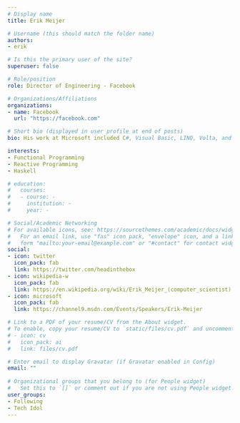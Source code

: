 ```yaml
---
# Display name
title: Erik Meijer

# Username (this should match the folder name)
authors:
- erik

# Is this the primary user of the site?
superuser: false

# Role/position
role: Director of Engineering - Facebook

# Organizations/Affiliations
organizations:
- name: Facebook
  url: "https://facebook.com"

# Short bio (displayed in user profile at end of posts)
bio: His work at Microsoft included C#, Visual Basic, LINQ, Volta, and the reactive programming framework (Reactive Extensions) for .NET.

interests:
- Functional Programming
- Reactive Programming
- Haskell

# education:
#   courses:
#   - course: -
#     institution: -
#     year: -

# Social/Academic Networking
# For available icons, see: https://sourcethemes.com/academic/docs/widgets/#icons
#   For an email link, use "fas" icon pack, "envelope" icon, and a link in the
#   form "mailto:your-email@example.com" or "#contact" for contact widget.
social:
- icon: twitter
  icon_pack: fab
  link: https://twitter.com/headinthebox
- icon: wikipedia-w
  icon_pack: fab
  link: https://en.wikipedia.org/wiki/Erik_Meijer_(computer_scientist)
- icon: microsoft
  icon_pack: fab
  link: https://channel9.msdn.com/Events/Speakers/Erik-Meijer

# Link to a PDF of your resume/CV from the About widget.
# To enable, copy your resume/CV to `static/files/cv.pdf` and uncomment the lines below.  
# - icon: cv
#   icon_pack: ai
#   link: files/cv.pdf

# Enter email to display Gravatar (if Gravatar enabled in Config)
email: ""
  
# Organizational groups that you belong to (for People widget)
#   Set this to `[]` or comment out if you are not using People widget.  
user_groups:
- Following
- Tech Idol
---
```

<!-- Erik Meijer (born 18 April 1963, Curaçao) is a Dutch computer scientist, entrepreneur, and tie-dye enthusiast[1]. From 2000 to early 2013 he was a software architect for Microsoft where he headed the Cloud Programmability Team.[2] He then founded Applied Duality Inc.[3] in 2013. Before that, he was an associate professor at Utrecht University. Since 2015 he has been a Director of Engineering at Facebook. He received his Ph.D. from Nijmegen University in 1992.

Meijer's research has included the areas of functional programming (particularly Haskell[4]) compiler implementation, parsing, programming language design, XML, and foreign function interfaces.

His work at Microsoft included C#, Visual Basic, LINQ, Volta, and the reactive programming framework (Reactive Extensions) for .NET.

In 2009, he was the recipient of the Microsoft Outstanding Technical Leadership Award[5] and in 2007 the Outstanding Technical Achievement Award as a member of the C# team.[6]

Meijer lived in the Netherlands Antilles until the age 14 when his father retired from his job and the family moved back to the Netherlands.[7]

In 2011 Erik Meijer was appointed part-time professor of Cloud Programming within the Software Engineering Research Group at Delft University of Technology.[8] He is also member of the ACM Queue Editorial Board.[9] Since 2013 he is also Honorary Professor of Programming Language Design at the School of Computer Science of the University of Nottingham, associated with the Functional Programming Laboratory.

In early 2013 Erik Meijer left Microsoft and started Applied Duality Incorporated. During this period he worked on the Hack language with Facebook, RxJava library with Netflix and Dart language with Google.[10]

On Christmas 2014 Erik Meijer was diagnosed with chronic myelogenous leukemia and suffered a close to death experience for which he was hospitalized.

He teaches a course on the MOOC provider Coursera, called "Principles of Reactive Programming",[11] and a course on edX called "Introduction to Functional Programming".[12] -->



